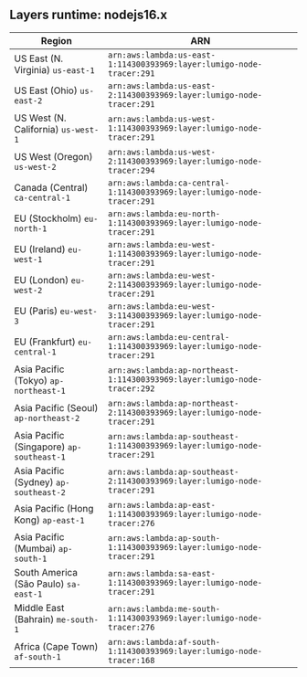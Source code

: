 Layers runtime: nodejs16.x
----
| Region | ARN |
| --- | --- |
|US East (N. Virginia)  `us-east-1`|`arn:aws:lambda:us-east-1:114300393969:layer:lumigo-node-tracer:291`|
|US East (Ohio)  `us-east-2`|`arn:aws:lambda:us-east-2:114300393969:layer:lumigo-node-tracer:291`|
|US West (N. California)  `us-west-1`|`arn:aws:lambda:us-west-1:114300393969:layer:lumigo-node-tracer:291`|
|US West (Oregon)  `us-west-2`|`arn:aws:lambda:us-west-2:114300393969:layer:lumigo-node-tracer:294`|
|Canada (Central)  `ca-central-1`|`arn:aws:lambda:ca-central-1:114300393969:layer:lumigo-node-tracer:291`|
|EU (Stockholm)  `eu-north-1`|`arn:aws:lambda:eu-north-1:114300393969:layer:lumigo-node-tracer:291`|
|EU (Ireland)  `eu-west-1`|`arn:aws:lambda:eu-west-1:114300393969:layer:lumigo-node-tracer:291`|
|EU (London)  `eu-west-2`|`arn:aws:lambda:eu-west-2:114300393969:layer:lumigo-node-tracer:291`|
|EU (Paris)  `eu-west-3`|`arn:aws:lambda:eu-west-3:114300393969:layer:lumigo-node-tracer:291`|
|EU (Frankfurt)  `eu-central-1`|`arn:aws:lambda:eu-central-1:114300393969:layer:lumigo-node-tracer:291`|
|Asia Pacific (Tokyo)  `ap-northeast-1`|`arn:aws:lambda:ap-northeast-1:114300393969:layer:lumigo-node-tracer:292`|
|Asia Pacific (Seoul)  `ap-northeast-2`|`arn:aws:lambda:ap-northeast-2:114300393969:layer:lumigo-node-tracer:291`|
|Asia Pacific (Singapore)  `ap-southeast-1`|`arn:aws:lambda:ap-southeast-1:114300393969:layer:lumigo-node-tracer:291`|
|Asia Pacific (Sydney)  `ap-southeast-2`|`arn:aws:lambda:ap-southeast-2:114300393969:layer:lumigo-node-tracer:291`|
|Asia Pacific (Hong Kong)  `ap-east-1`|`arn:aws:lambda:ap-east-1:114300393969:layer:lumigo-node-tracer:276`|
|Asia Pacific (Mumbai)  `ap-south-1`|`arn:aws:lambda:ap-south-1:114300393969:layer:lumigo-node-tracer:291`|
|South America (São Paulo)  `sa-east-1`|`arn:aws:lambda:sa-east-1:114300393969:layer:lumigo-node-tracer:291`|
|Middle East (Bahrain)  `me-south-1`|`arn:aws:lambda:me-south-1:114300393969:layer:lumigo-node-tracer:276`|
|Africa (Cape Town)  `af-south-1`|`arn:aws:lambda:af-south-1:114300393969:layer:lumigo-node-tracer:168`|
